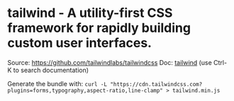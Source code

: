 # tailwind - A utility-first CSS framework for rapidly building custom user interfaces.

Source: https://github.com/tailwindlabs/tailwindcss
Doc: [tailwind](https://tailwindcss.com/docs/utility-first) (use Ctrl-K to search documentation)

Generate the bundle with: `curl -L "https://cdn.tailwindcss.com?plugins=forms,typography,aspect-ratio,line-clamp" > tailwind.min.js`
